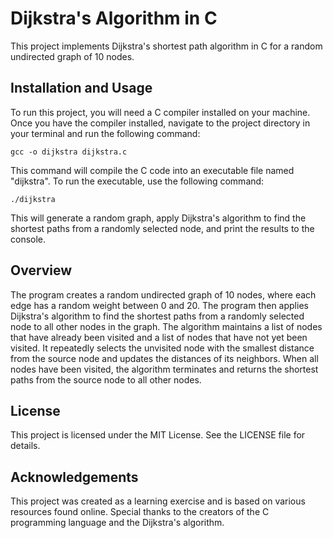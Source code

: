 

# Dijkstra's Algorithm in C

This project implements Dijkstra's shortest path algorithm in C for a random undirected graph of 10 nodes.

## Installation and Usage

To run this project, you will need a C compiler installed on your machine. Once you have the compiler installed, navigate to the project directory in your terminal and run the following command:

```
gcc -o dijkstra dijkstra.c
```

This command will compile the C code into an executable file named "dijkstra". To run the executable, use the following command:

```
./dijkstra
```

This will generate a random graph, apply Dijkstra's algorithm to find the shortest paths from a randomly selected node, and print the results to the console.

## Overview

The program creates a random undirected graph of 10 nodes, where each edge has a random weight between 0 and 20. The program then applies Dijkstra's algorithm to find the shortest paths from a randomly selected node to all other nodes in the graph. The algorithm maintains a list of nodes that have already been visited and a list of nodes that have not yet been visited. It repeatedly selects the unvisited node with the smallest distance from the source node and updates the distances of its neighbors. When all nodes have been visited, the algorithm terminates and returns the shortest paths from the source node to all other nodes.

## License

This project is licensed under the MIT License. See the LICENSE file for details.

## Acknowledgements

This project was created as a learning exercise and is based on various resources found online. Special thanks to the creators of the C programming language and the Dijkstra's algorithm.

